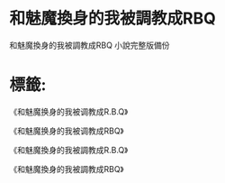 # 和魅魔換身的我被調教成RBQ
和魅魔換身的我被調教成RBQ 小說完整版備份


# 標籤: 

《和魅魔换身的我被调教成R.B.Q》

《和魅魔换身的我被调教成RBQ》

《和魅魔換身的我被調教成R.B.Q》

《和魅魔換身的我被調教成RBQ》
